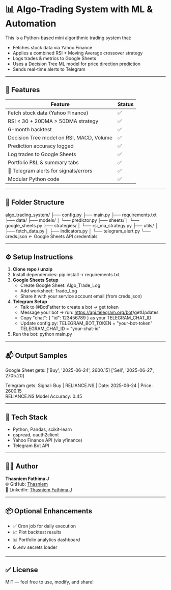 # 📊 Algo-Trading System with ML & Automation

This is a Python-based mini algorithmic trading system that:
- Fetches stock data via Yahoo Finance
- Applies a combined RSI + Moving Average crossover strategy
- Logs trades & metrics to Google Sheets
- Uses a Decision Tree ML model for price direction prediction
- Sends real-time alerts to Telegram

---

## 🚀 Features

| Feature                                | Status |
|----------------------------------------|--------|
| Fetch stock data (Yahoo Finance)       | ✅      |
| RSI < 30 + 20DMA > 50DMA strategy      | ✅      |
| 6-month backtest                       | ✅      |
| Decision Tree model on RSI, MACD, Volume | ✅   |
| Prediction accuracy logged             | ✅      |
| Log trades to Google Sheets            | ✅      |
| Portfolio P&L & summary tabs           | ✅      |
| 📢 Telegram alerts for signals/errors  | ✅      |
| Modular Python code                    | ✅      |

---

## 📂 Folder Structure

algo_trading_system/
├── config.py
├── main.py
├── requirements.txt
├── data/
├── models/
│   └── predictor.py
├── sheets/
│   └── google_sheets.py
├── strategies/
│   └── rsi_ma_strategy.py
├── utils/
│   ├── fetch_data.py
│   ├── indicators.py
│   └── telegram_alert.py
└── creds.json  ← Google Sheets API credentials

---

## ⚙️ Setup Instructions

1. **Clone repo / unzip**
2. Install dependencies:
   pip install -r requirements.txt
3. **Google Sheets Setup**
   - Create Google Sheet: Algo_Trade_Log
   - Add worksheet: Trade_Log
   - Share it with your service account email (from creds.json)
4. **Telegram Setup**
   - Talk to @BotFather to create a bot → get token
   - Message your bot → run:
     https://api.telegram.org/bot<your-bot-token>/getUpdates
   - Copy "chat": { "id": 123456789 } as your TELEGRAM_CHAT_ID
   - Update config.py:
     TELEGRAM_BOT_TOKEN = "your-bot-token"
     TELEGRAM_CHAT_ID = "your-chat-id"
5. Run the bot:
   python main.py

---

## 📬 Output Samples

Google Sheet gets:
['Buy', '2025-06-24', 2600.15]
['Sell', '2025-06-27', 2705.20]

Telegram gets:
Signal: Buy | RELIANCE.NS | Date: 2025-06-24 | Price: 2600.15  
RELIANCE.NS Model Accuracy: 0.45

---

## 🧠 Tech Stack

- Python, Pandas, scikit-learn
- gspread, oauth2client
- Yahoo Finance API (via yfinance)
- Telegram Bot API

---

## 👩‍💻 Author

**Thasniem Fathima J**  
🌐 GitHub: [Thasniem](https://github.com/Thasniem)  
💼 LinkedIn: [Thasniem Fathima J](https://www.linkedin.com/in/thasniem-fathima-engineering-student)

---

## 📦 Optional Enhancements

- ✅ Cron job for daily execution
- 📈 Plot backtest results
- 📊 Portfolio analytics dashboard
- 🔒 .env secrets loader

---

## ✅ License

MIT — feel free to use, modify, and share!

